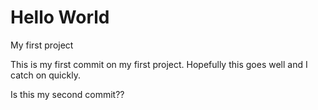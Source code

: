 # Hello World
 My first project

This is my first commit on my first project. Hopefully this goes well and I catch on quickly.


Is this my second commit??